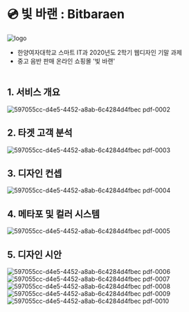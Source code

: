 # 💿 빛 바랜 : Bitbaraen

![logo](https://github.com/oh2976/bitbaraen_2020/assets/92541623/2a14031f-9314-4d25-9f27-b4fa478dd4cc)
* 한양여자대학교 스마트 IT과 2020년도 2학기 웹디자인 기말 과제
* 중고 음반 판매 온라인 쇼핑몰 '빛 바랜'<br><br>

## 1. 서비스 개요
![597055cc-d4e5-4452-a8ab-6c4284d4fbec pdf-0002](https://github.com/oh2976/bitbaraen_2020/assets/92541623/fa0a6f79-cdf0-4b89-adc0-4fc7238d159d)

## 2. 타겟 고객 분석
![597055cc-d4e5-4452-a8ab-6c4284d4fbec pdf-0003](https://github.com/oh2976/bitbaraen_2020/assets/92541623/07c90e97-54cb-48a1-8a34-08bd6f5ed272)

## 3. 디자인 컨셉
![597055cc-d4e5-4452-a8ab-6c4284d4fbec pdf-0004](https://github.com/oh2976/bitbaraen_2020/assets/92541623/141ec731-4f5f-4a2a-b09d-89ad6911043d)

## 4. 메타포 및 컬러 시스템
![597055cc-d4e5-4452-a8ab-6c4284d4fbec pdf-0005](https://github.com/oh2976/bitbaraen_2020/assets/92541623/7d088961-d632-4420-9a70-fa90e0d76bba)

## 5. 디자인 시안
![597055cc-d4e5-4452-a8ab-6c4284d4fbec pdf-0006](https://github.com/oh2976/bitbaraen_2020/assets/92541623/9ee9fe43-57cf-4de8-a16a-71b6b3d9e324)
![597055cc-d4e5-4452-a8ab-6c4284d4fbec pdf-0007](https://github.com/oh2976/bitbaraen_2020/assets/92541623/430b100b-2da7-4e8f-87ef-1b99e6b6670f)
![597055cc-d4e5-4452-a8ab-6c4284d4fbec pdf-0008](https://github.com/oh2976/bitbaraen_2020/assets/92541623/cc4397e9-102b-4518-ae54-6b717b514c7c)
![597055cc-d4e5-4452-a8ab-6c4284d4fbec pdf-0009](https://github.com/oh2976/bitbaraen_2020/assets/92541623/e0cf1607-e0b6-411f-a3e3-d9a5d36c0a26)
![597055cc-d4e5-4452-a8ab-6c4284d4fbec pdf-0010](https://github.com/oh2976/bitbaraen_2020/assets/92541623/f971be9f-5252-4af0-b07b-7fa969f537e9)

